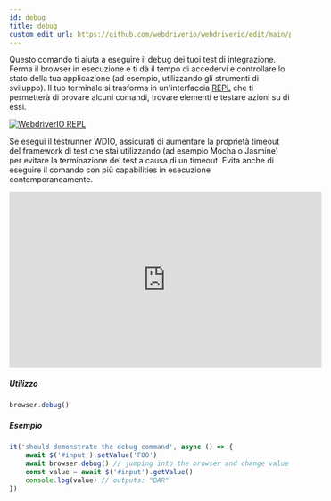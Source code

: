 ```yaml
---
id: debug
title: debug
custom_edit_url: https://github.com/webdriverio/webdriverio/edit/main/packages/webdriverio/src/commands/browser/debug.ts
---
```


Questo comando ti aiuta a eseguire il debug dei tuoi test di integrazione. Ferma il browser in esecuzione e ti dà il tempo di accedervi e controllare lo stato della tua applicazione (ad esempio, utilizzando gli strumenti di sviluppo).
Il tuo terminale si trasforma in un'interfaccia [REPL](https://en.wikipedia.org/wiki/Read%E2%80%93eval%E2%80%93print_loop) che ti permetterà di provare alcuni comandi, trovare elementi e testare azioni su di essi.

[![WebdriverIO REPL](https://webdriver.io/img/repl.gif)](https://webdriver.io/img/repl.gif)

Se esegui il testrunner WDIO, assicurati di aumentare la proprietà timeout del framework di test che stai utilizzando (ad esempio Mocha o Jasmine) per evitare la terminazione del test a causa di un timeout. Evita anche di eseguire il comando con più capabilities in esecuzione contemporaneamente.

<iframe width="560" height="315" src="https://www.youtube.com/embed/xWwP-3B_YyE" frameborder="0" allowFullScreen></iframe>

##### Utilizzo

```js
browser.debug()
```

##### Esempio

```js title="debug.js"
it('should demonstrate the debug command', async () => {
    await $('#input').setValue('FOO')
    await browser.debug() // jumping into the browser and change value of #input to 'BAR'
    const value = await $('#input').getValue()
    console.log(value) // outputs: "BAR"
})
```